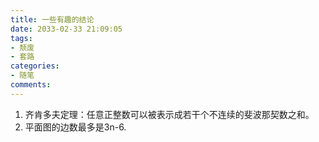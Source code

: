 ```yaml
---
title: 一些有趣的结论
date: 2033-02-33 21:09:05
tags:
- 颓废
- 套路
categories:
- 随笔
comments:
---
```

1. 齐肯多夫定理：任意正整数可以被表示成若干个不连续的斐波那契数之和。
2. 平面图的边数最多是3n-6.